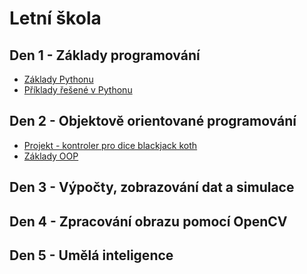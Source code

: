 # Letní škola 

## Den 1 - Základy programování

* [Základy Pythonu](zaklady_programovani.ipynb)
* [Příklady řešené v Pythonu](zaklady_programovani_priklady.ipynb)

## Den 2 - Objektově orientované programování

* [Projekt - kontroler pro dice blackjack koth](blackjack_koth.ipynb)
* [Základy OOP](zaklady_OOP.ipynb)

## Den 3 - Výpočty, zobrazování dat a simulace


## Den 4 - Zpracování obrazu pomocí OpenCV


## Den 5 - Umělá inteligence

